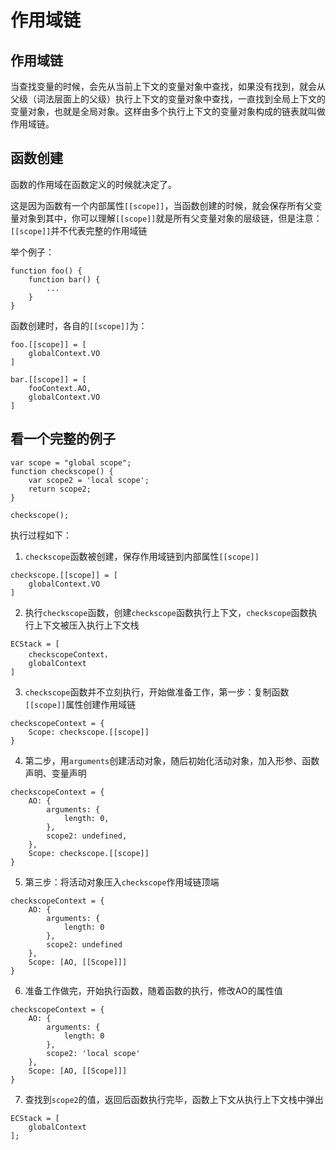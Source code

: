 # 作用域链

## 作用域链
当查找变量的时候，会先从当前上下文的变量对象中查找，如果没有找到，就会从父级（词法层面上的父级）执行上下文的变量对象中查找，一直找到全局上下文的变量对象，也就是全局对象。这样由多个执行上下文的变量对象构成的链表就叫做作用域链。

## 函数创建
函数的作用域在函数定义的时候就决定了。

这是因为函数有一个内部属性`[[scope]]`，当函数创建的时候，就会保存所有父变量对象到其中，你可以理解`[[scope]]`就是所有父变量对象的层级链，但是注意：`[[scope]]`并不代表完整的作用域链

举个例子：
```
function foo() {
	function bar() {
		...
	}
}
```
函数创建时，各自的`[[scope]]`为：
```
foo.[[scope]] = [
	globalContext.VO
]

bar.[[scope]] = [
	fooContext.AO,
	globalContext.VO
]
```

## 看一个完整的例子
```
var scope = "global scope";
function checkscope() {
	var scope2 = 'local scope';
	return scope2;
}

checkscope();
```

执行过程如下：
1. `checkscope`函数被创建，保存作用域链到内部属性`[[scope]]`
```
checkscope.[[scope]] = [
	globalContext.VO
]
```

2. 执行`checkscope`函数，创建`checkscope`函数执行上下文，`checkscope`函数执行上下文被压入执行上下文栈
```
ECStack = [
	checkscopeContext，
	globalContext
]
```

3. `checkscope`函数并不立刻执行，开始做准备工作，第一步：复制函数`[[scope]]`属性创建作用域链
```
checkscopeContext = {
	Scope: checkscope.[[scope]]
}
```

4. 第二步，用`arguments`创建活动对象，随后初始化活动对象，加入形参、函数声明、变量声明
```
checkscopeContext = {
	AO: {
		arguments: {
			length: 0,
		},
		scope2: undefined,
	},
	Scope: checkscope.[[scope]]
}
```

5. 第三步：将活动对象压入`checkscope`作用域链顶端
```
checkscopeContext = {
	AO: {
		arguments: {
			length: 0
		},
		scope2: undefined
	},
	Scope: [AO, [[Scope]]]
}
```

6. 准备工作做完，开始执行函数，随着函数的执行，修改AO的属性值
```
checkscopeContext = {
    AO: {
        arguments: {
            length: 0
        },
        scope2: 'local scope'
    },
    Scope: [AO, [[Scope]]]
}
```

7. 查找到`scope2`的值，返回后函数执行完毕，函数上下文从执行上下文栈中弹出
```
ECStack = [
    globalContext
];
```
